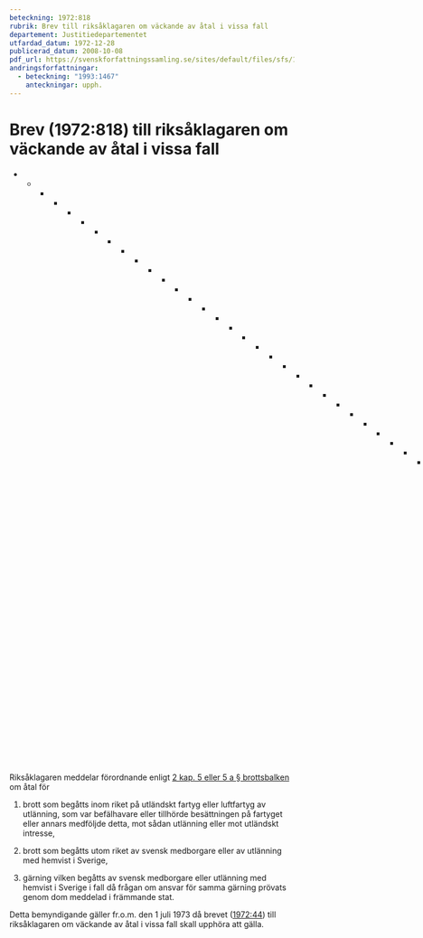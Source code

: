 ```yaml
---
beteckning: 1972:818
rubrik: Brev till riksåklagaren om väckande av åtal i vissa fall
departement: Justitiedepartementet
utfardad_datum: 1972-12-28
publicerad_datum: 2008-10-08
pdf_url: https://svenskforfattningssamling.se/sites/default/files/sfs/1972-12/SFS1972-818.pdf
andringsforfattningar:
  - beteckning: "1993:1467"
    anteckningar: upph.
---
```


# Brev (1972:818) till riksåklagaren om väckande av åtal i vissa fall

- - - - - - - - - - - - - - - - - - - - - - - - - - - - - - - - - - Kungl. Maj:t förordnar följande.

Riksåklagaren meddelar förordnande enligt [2 kap. 5 eller 5 a § brottsbalken](https://selex.se/eli/sfs/1962/700#kap2.5) om åtal för

1. brott som begåtts inom riket på utländskt fartyg eller luftfartyg av utlänning, som var befälhavare eller tillhörde besättningen på fartyget eller annars medföljde detta, mot sådan utlänning eller mot utländskt intresse,

2. brott som begåtts utom riket av svensk medborgare eller av utlänning med hemvist i Sverige,

3. gärning vilken begåtts av svensk medborgare eller utlänning med hemvist i Sverige i fall då frågan om ansvar för samma gärning prövats genom dom meddelad i främmande stat.

Detta bemyndigande gäller fr.o.m. den 1 juli 1973 då brevet ([1972:44](https://selex.se/eli/sfs/1972/44)) till riksåklagaren om väckande av åtal i vissa fall skall upphöra att gälla.